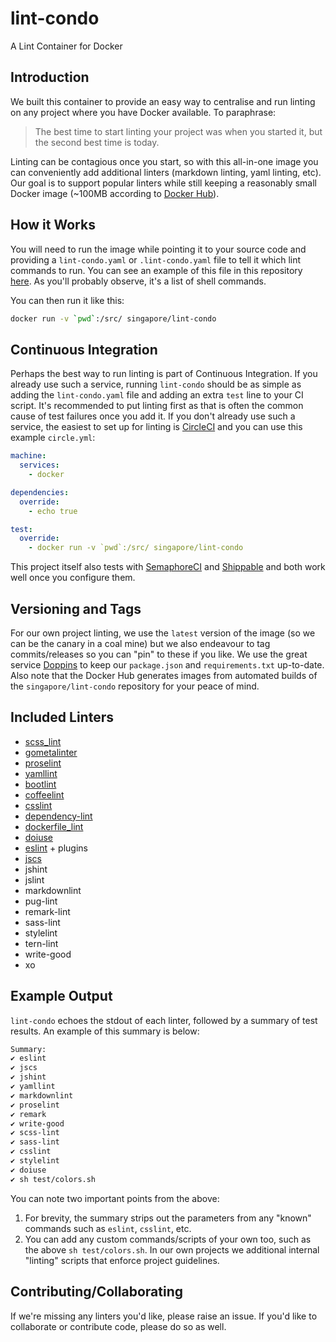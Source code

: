 # lint-condo

A Lint Container for Docker

## Introduction

We built this container to provide an easy way to centralise and run linting on any project where you have Docker available. To paraphrase:

> The best time to start linting your project was when you started it, but the second best time is today.

Linting can be contagious once you start, so with this all-in-one image you can conveniently add additional linters (markdown linting, yaml linting, etc). Our goal is to support popular linters while still keeping a reasonably small Docker image (~100MB according to [Docker Hub](https://hub.docker.com/r/singapore/lint-condo/tags/)).

## How it Works

You will need to run the image while pointing it to your source code and providing a `lint-condo.yaml` or `.lint-condo.yaml` file to tell it which lint commands to run. You can see an example of this file in this repository [here](https://github.com/singapore/lint-condo/blob/master/.lint-condo.yaml). As you'll probably observe, it's a list of shell commands.

You can then run it like this:

```sh
docker run -v `pwd`:/src/ singapore/lint-condo
```

## Continuous Integration

Perhaps the best way to run linting is part of Continuous Integration. If you already use such a service, running `lint-condo` should be as simple as adding the `lint-condo.yaml` file and adding an extra `test` line to your CI script. It's recommended to put linting first as that is often the common cause of test failures once you add it. If you don't already use such a service, the easiest to set up for linting is [CircleCI](https://circleci.com/) and you can use this example `circle.yml`:

```yaml
machine:
  services:
    - docker

dependencies:
  override:
    - echo true

test:
  override:
    - docker run -v `pwd`:/src/ singapore/lint-condo
```

This project itself also tests with [SemaphoreCI](https://semaphoreci.com/) and [Shippable](https://shippable.com) and both work well once you configure them.

## Versioning and Tags

For our own project linting, we use the `latest` version of the image (so we can be the canary in a coal mine) but we also endeavour to tag commits/releases so you can "pin" to these if you like. We use the great service [Doppins](https://doppins.com/) to keep our `package.json` and `requirements.txt` up-to-date. Also note that the Docker Hub generates images from automated builds of the `singapore/lint-condo` repository for your peace of mind.

## Included Linters

- [scss_lint](https://github.com/brigade/scss-lint)
- [gometalinter](https://github.com/alecthomas/gometalinter)
- [proselint](https://github.com/amperser/proselint)
- [yamllint](https://github.com/adrienverge/yamllint)
- [bootlint](https://github.com/twbs/bootlint)
- [coffeelint](https://github.com/clutchski/coffeelint)
- [csslint](https://github.com/CSSLint/csslint)
- [dependency-lint](https://github.com/charlierudolph/dependency-lint)
- [dockerfile_lint](https://github.com/projectatomic/dockerfile_lint)
- [doiuse](https://github.com/anandthakker/doiuse)
- [eslint](https://github.com/eslint/eslint) + plugins
- [jscs](https://github.com/jscs-dev/node-jscs)
- jshint
- jslint
- markdownlint
- pug-lint
- remark-lint
- sass-lint
- stylelint
- tern-lint
- write-good
- xo

## Example Output

`lint-condo` echoes the stdout of each linter, followed by a summary of test results. An example of this summary is below:

```sh
Summary:
✔ eslint
✔ jscs
✔ jshint
✔ yamllint
✔ markdownlint
✔ proselint
✔ remark
✔ write-good
✔ scss-lint
✔ sass-lint
✔ csslint
✔ stylelint
✔ doiuse
✔ sh test/colors.sh
```

You can note two important points from the above:

1. For brevity, the summary strips out the parameters from any "known" commands such as `eslint`, `csslint`, etc.
2. You can add any custom commands/scripts of your own too, such as the above `sh test/colors.sh`. In our own projects we additional internal "linting" scripts that enforce project guidelines.

## Contributing/Collaborating

If we're missing any linters you'd like, please raise an issue. If you'd like to collaborate or contribute code, please do so as well.
